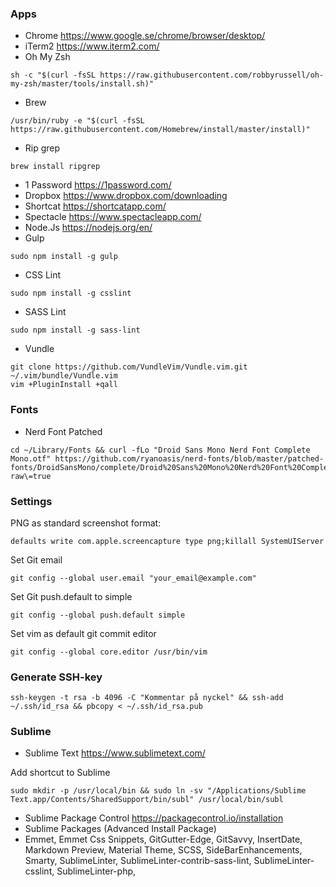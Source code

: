 ### Apps
- Chrome https://www.google.se/chrome/browser/desktop/
- iTerm2 https://www.iterm2.com/
- Oh My Zsh 
```
sh -c "$(curl -fsSL https://raw.githubusercontent.com/robbyrussell/oh-my-zsh/master/tools/install.sh)"
```
- Brew
```
/usr/bin/ruby -e "$(curl -fsSL https://raw.githubusercontent.com/Homebrew/install/master/install)"
```

- Rip grep
```
brew install ripgrep
```
- 1 Password https://1password.com/
- Dropbox https://www.dropbox.com/downloading
- Shortcat https://shortcatapp.com/
- Spectacle https://www.spectacleapp.com/
- Node.Js https://nodejs.org/en/
- Gulp
```
sudo npm install -g gulp
```
- CSS Lint
```
sudo npm install -g csslint
```
- SASS Lint
```
sudo npm install -g sass-lint
```
- Vundle
```
git clone https://github.com/VundleVim/Vundle.vim.git ~/.vim/bundle/Vundle.vim
vim +PluginInstall +qall

```


### Fonts
- Nerd Font Patched
```
cd ~/Library/Fonts && curl -fLo "Droid Sans Mono Nerd Font Complete Mono.otf" https://github.com/ryanoasis/nerd-fonts/blob/master/patched-fonts/DroidSansMono/complete/Droid%20Sans%20Mono%20Nerd%20Font%20Complete%20Mono.otf\?raw\=true
```

### Settings
PNG as standard screenshot format:
```
defaults write com.apple.screencapture type png;killall SystemUIServer
```

Set Git email
```
git config --global user.email "your_email@example.com"
```

Set Git push.default to simple
```
git config --global push.default simple
```

Set vim as default git commit editor
```
git config --global core.editor /usr/bin/vim
```

### Generate SSH-key
```
ssh-keygen -t rsa -b 4096 -C "Kommentar på nyckel" && ssh-add ~/.ssh/id_rsa && pbcopy < ~/.ssh/id_rsa.pub
```

### Sublime
- Sublime Text https://www.sublimetext.com/



Add shortcut to Sublime
```
sudo mkdir -p /usr/local/bin && sudo ln -sv "/Applications/Sublime Text.app/Contents/SharedSupport/bin/subl" /usr/local/bin/subl
```
- Sublime Package Control https://packagecontrol.io/installation
- Sublime Packages (Advanced Install Package)
 -  Emmet,
    Emmet Css Snippets,
    GitGutter-Edge,
    GitSavvy,
    InsertDate,
    Markdown Preview,
    Material Theme,
    SCSS,
    SideBarEnhancements,
    Smarty,
    SublimeLinter,
    SublimeLinter-contrib-sass-lint,
    SublimeLinter-csslint,
    SublimeLinter-php,

